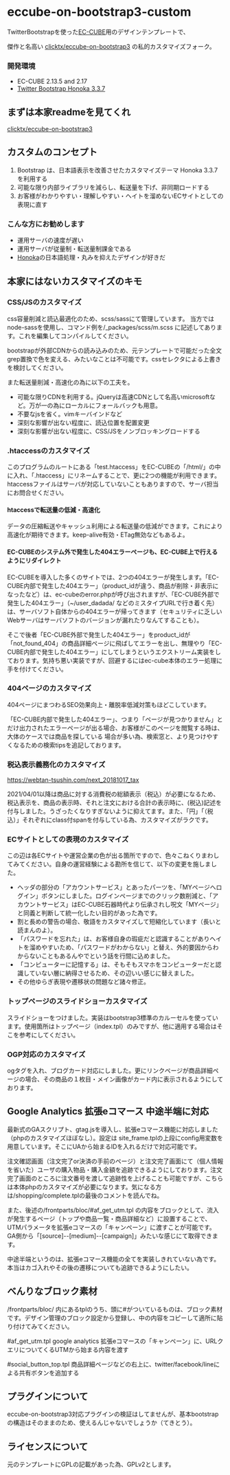 eccube-on-bootstrap3-custom
====================
TwitterBootstrapを使った[EC-CUBE](http://www.ec-cube.net)用のデザインテンプレートで、

傑作と名高い [clicktx/eccube-on-bootstrap3](https://github.com/clicktx/eccube-on-bootstrap3) の私的カスタマイズフォーク。

### 開発環境
- EC-CUBE 2.13.5 and 2.17
- [Twitter Bootstrap Honoka 3.3.7](https://github.com/windyakin/Honoka)


## まずは本家readmeを見てくれ

[clicktx/eccube-on-bootstrap3](https://github.com/clicktx/eccube-on-bootstrap3)

## カスタムのコンセプト

1. Bootstrap は、日本語表示を改善させたカスタマイズテーマ Honoka 3.3.7 を利用する
2. 可能な限り内部ライブラリを減らし、転送量を下げ、非同期ロードする
3. お客様がわかりやすい・理解しやすい・ヘイトを溜めないECサイトとしての表現に直す

### こんな方にお勧めします

- 運用サーバの速度が遅い
- 運用サーバが従量制・転送量制課金である
- [Honoka](https://honokak.osaka/)の日本語処理・丸みを抑えたデザインが好きだ

## 本家にはないカスタマイズのキモ

### CSS/JSのカスタマイズ

css容量削減と読込最適化のため、scss/sassにて管理しています。
当方ではnode-sassを使用し、コマンド例を/_packages/scss/m.scss に記述してあります。これを編集してコンパイルしてください。

bootstrapが外部CDNからの読み込みのため、元テンプレートで可能だった全文grep置換で色を変える、みたいなことは不可能です。cssセレクタによる上書きを検討してください。

また転送量削減・高速化の為に以下の工夫を。
- 可能な限りCDNを利用する。jQueryは高速CDNとして名高いmicrosoftなど。万が一の為にローカルにフォールバックも用意。
- 不要なjsを省く。vimキーバインドなど
- 深刻な影響が出ない程度に、読込位置を配置変更
- 深刻な影響が出ない程度に、CSS/JSをノンブロッキングロードする


### .htaccessのカスタマイズ

このプログラムのルートにある「test.htaccess」をEC-CUBEの「/html/」の中に入れ、「.htaccess」にリネームすることで、更に2つの機能が利用できます。htaccessファイルはサーバが対応していないこともありますので、サーバ担当にお問合せください。

#### htaccessで転送量の低減・高速化

データの圧縮転送やキャッシュ利用による転送量の低減ができます。これにより高速化が期待できます。keep-alive有効・ETag無効などもあるよ。

#### EC-CUBEのシステム外で発生した404エラーページも、EC-CUBE上で行えるようにリダイレクト

EC-CUBEを導入した多くのサイトでは、2つの404エラーが発生します。「EC-CUBE内部で発生した404エラー」（product_idが違う、商品が削除・非表示になったなど）は、ec-cubeのerror.phpが呼び出されますが、「EC-CUBE外部で発生した404エラー」（~/user_dadada/ などのミスタイプURLで行き着く先）は、サーバソフト自体からの404エラーが帰ってきます（セキュリティに乏しいWebサーバはサーバソフトのバージョンが漏れたりなんてすることも）。

そこで後者「EC-CUBE外部で発生した404エラー」をproduct_idが「not_found_404」の商品詳細ページに飛ばしてエラーを出し、無理やり「EC-CUBE内部で発生した404エラー」にしてしまうというエクストリーム実装をしております。気持ち悪い実装ですが、回避するにはec-cube本体のエラー処理に手を付けてください。


### 404ページのカスタマイズ

404ページにまつわるSEO効果向上・離脱率低減対策もほどこしています。

「EC-CUBE内部で発生した404エラー」、つまり「ページが見つかりません」とだけ出力されたエラーページが出る場合、お客様がこのページを閲覧する時は、大体のケースでは商品を探している
場合が多い為、検索窓と、より見つけやすくなるための検索tipsを追記しております。


### 税込表示義務化のカスタマイズ

https://webtan-tsushin.com/next_20181017_tax

2021/04/01以降は商品に対する消費税の総額表示（税込）が必要になるため、税込表示を、商品の表示時、それと注文における合計の表示時に、(税込)記述を付与しました。うざったくなりすぎないように抑えてます。また、「円」「（税込）」それぞれにclass付spanを付与している為、カスタマイズがラクです。


### ECサイトとしての表現のカスタマイズ

この辺は各ECサイトや運営企業の色が出る箇所ですので、色々こねくりまわしてみてください。自身の運営経験による勘所を信じて、以下の変更を施しました。

- ヘッダの部分の「アカウントサービス」とあったパーツを、「MYページへログイン」ボタンにしました。ログインページまでのクリック数削減と、「アカウントサービス」はEC-CUBE石器時代より伝承されし呪文「MYページ」と同義と判断して統一化したい目的があった為です。
- 割と長めの警告の場合、敬語をカスタマイズして短縮化しています（長いと読まんのよ）。
- 「パスワードを忘れた」は、お客様自身の瑕疵だと認識することがありヘイトを溜めやすいため、「パスワードがわからない」と替え、外的要因からわからないこともあるんやでという話を行間に込めました。
- 「コンピューターに記憶する」は、そもそもスマホをコンピューターだと認識していない層に納得させるため、その辺いい感じに替えました。
- その他ゆらぎ表現や遷移状の問題など諸々修正。


### トップページのスライドショーカスタマイズ

スライドショーをつけました。実装はbootstrap3標準のカルーセルを使っています。使用箇所はトップページ（index.tpl）のみですが、他に適用する場合はそこを参考にしてください。


### OGP対応のカスタマイズ

ogタグを入れ、ブログカード対応にしました。更にリンクページが商品詳細ページの場合、その商品の１枚目・メイン画像がカード内に表示されるようにしております。


## Google Analytics 拡張eコマース 中途半端に対応
最新式のGAスクリプト、gtag.jsを導入し、拡張eコマース機能に対応しました（phpのカスタマイズほぼなし）。設定は site_frame.tplの上段にconfig用変数を用意しています。そこにUAから始まるIDを入れるだけで対応可能です。

注文確認画面（注文完了or決済の手前のページ）と注文完了画面にて（個人情報を省いた）ユーザの購入物品・購入金額を追跡できるようにしております。注文完了画面のところに注文番号を渡して追跡性を上げることも可能ですが、こちらは本体phpのカスタマイズが必要になります。気になる方は/shopping/complete.tplの最後のコメントを読んでね。

また、後述の/frontparts/bloc/#af_get_utm.tpl の内容をブロックとして、流入が発生するページ（トップや商品一覧・商品詳細など）に設置することで、UTMパラメータを拡張eコマースの「キャンペーン」に渡すことが可能です。GA側から「[source]--[medium]--[campaign]」みたいな感じにて取得できます。

中途半端というのは、拡張eコマース機能の全てを実装しきれていない為です。本当はカゴ入れやその後の遷移についても追跡できるようにしたい。

## べんりなブロック素材
/frontparts/bloc/ 内にあるtplのうち、頭に#がついているものは、ブロック素材です。デザイン管理のブロック設定から登録し、中の内容をコピーして適所に貼り付けてみてください。

#af_get_utm.tpl
google analytics 拡張eコマースの「キャンペーン」に、URLクエリについてくるUTMから始まる内容を渡す

#social_button_top.tpl
商品詳細ページなどの右上に、twitter/facebook/lineによる共有ボタンを追加する


## プラグインについて
eccube-on-bootstrap3対応プラグインの検証はしてませんが、基本bootstrapの構造はそのままのため、使えるんじゃないでしょうか（てきとう）。


## ライセンスについて
元のテンプレートにGPLの記載があった為、GPLv2とします。